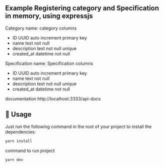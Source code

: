 ## Example Registering category and Specification in memory, using expressjs

Category
name: category
columns

- ID UUID auto increment primary key
- name text not null
- description text not null unique
- created_at datetime not null

Specification
name: Specification
columns

- ID UUID auto increment primary key
- name text not null
- description text not null unique
- created_at datetime not null

documentation http://localhost:3333/api-docs

## 🚀 Usage


Just run the following command in the root of your project to install the dependencies:

```sh
yarn install
```

command to run project

```sh
yarn dev
```

